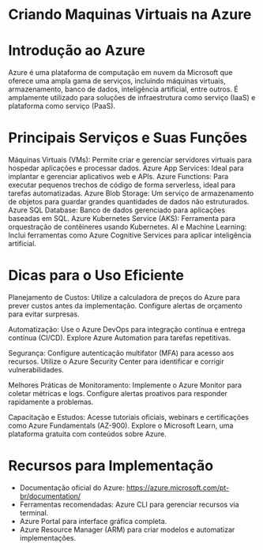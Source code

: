 # Criando Maquinas Virtuais na Azure


# Introdução ao Azure

Azure é uma plataforma de computação em nuvem da Microsoft que oferece uma ampla gama de serviços, incluindo máquinas virtuais, armazenamento, banco de dados, inteligência artificial, entre outros. É amplamente utilizado para soluções de infraestrutura como serviço (IaaS) e plataforma como serviço (PaaS).

# Principais Serviços e Suas Funções

Máquinas Virtuais (VMs): Permite criar e gerenciar servidores virtuais para hospedar aplicações e processar dados.
Azure App Services: Ideal para implantar e gerenciar aplicativos web e APIs.
Azure Functions: Para executar pequenos trechos de código de forma serverless, ideal para tarefas automatizadas.
Azure Blob Storage: Um serviço de armazenamento de objetos para guardar grandes quantidades de dados não estruturados.
Azure SQL Database: Banco de dados gerenciado para aplicações baseadas em SQL.
Azure Kubernetes Service (AKS): Ferramenta para orquestração de contêineres usando Kubernetes.
AI e Machine Learning: Inclui ferramentas como Azure Cognitive Services para aplicar inteligência artificial.


# Dicas para o Uso Eficiente

Planejamento de Custos: Utilize a calculadora de preços do Azure para prever custos antes da implementação.
Configure alertas de orçamento para evitar surpresas.

Automatização: Use o Azure DevOps para integração contínua e entrega contínua (CI/CD).
Explore Azure Automation para tarefas repetitivas.

Segurança: Configure autenticação multifator (MFA) para acesso aos recursos.
Utilize o Azure Security Center para identificar e corrigir vulnerabilidades.

Melhores Práticas de Monitoramento: Implemente o Azure Monitor para coletar métricas e logs.
Configure alertas proativos para responder rapidamente a problemas.

Capacitação e Estudos: Acesse tutoriais oficiais, webinars e certificações como Azure Fundamentals (AZ-900).
Explore o Microsoft Learn, uma plataforma gratuita com conteúdos sobre Azure.

# Recursos para Implementação

- Documentação oficial do Azure: https://azure.microsoft.com/pt-br/documentation/
- Ferramentas recomendadas: Azure CLI para gerenciar recursos via terminal.
- Azure Portal para interface gráfica completa.
- Azure Resource Manager (ARM) para criar modelos e automatizar implementações.
